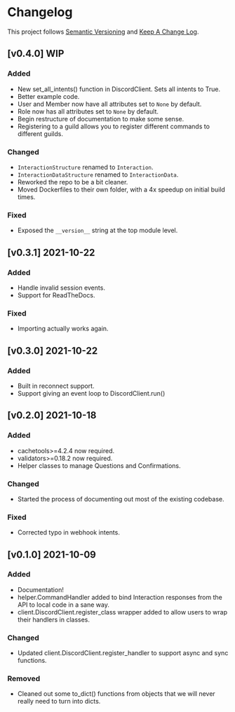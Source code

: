 # Changelog

This project follows [Semantic Versioning](https://semver.org/) and [Keep A Change Log](https://keepachangelog.com/en/1.0.0/).

## [v0.4.0] WIP
### Added
- New set_all_intents() function in DiscordClient. Sets all intents to True.
- Better example code.
- User and Member now have all attributes set to `None` by default.
- Role now has all attributes set to `None` by default.
- Begin restructure of documentation to make some sense.
- Registering to a guild allows you to register different commands to different guilds.

### Changed
- `InteractionStructure` renamed to `Interaction`.
- `InteractionDataStructure` renamed to `InteractionData`.
- Reworked the repo to be a bit cleaner.
- Moved Dockerfiles to their own folder, with a 4x speedup on initial build times.

### Fixed
- Exposed the `__version__` string at the top module level.

## [v0.3.1] 2021-10-22
### Added
- Handle invalid session events.
- Support for ReadTheDocs.

### Fixed
- Importing actually works again.

## [v0.3.0] 2021-10-22
### Added
- Built in reconnect support.
- Support giving an event loop to DiscordClient.run()

## [v0.2.0] 2021-10-18
### Added
- cachetools>=4.2.4 now required.
- validators>=0.18.2 now required.
- Helper classes to manage Questions and Confirmations.

### Changed
- Started the process of documenting out most of the existing codebase.

### Fixed
- Corrected typo in webhook intents.

## [v0.1.0] 2021-10-09
### Added
- Documentation!
- helper.CommandHandler added to bind Interaction responses from the API to local code in a sane way.
- client.DiscordClient.register_class wrapper added to allow users to wrap their handlers in classes.

### Changed
- Updated client.DiscordClient.register_handler to support async and sync functions.

### Removed
- Cleaned out some to_dict() functions from objects that we will never really need to turn into dicts.
